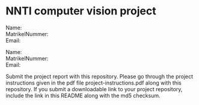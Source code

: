 # NNTI computer vision project
Name:  
MatrikelNummer:  
Email:  
  
Name:  
MatrikelNummer:  
Email:  

Submit the project report with this repository.
Please go through the project instructions given in the pdf file
project-instructions.pdf along with this repository. If you submit a 
downloadable link to your project repository, include the link in this
README along with the md5 checksum.
